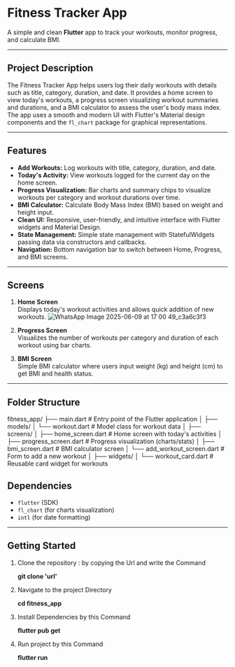 # Fitness Tracker App

A simple and clean **Flutter** app to track your workouts, monitor progress, and calculate BMI.

---

## Project Description

The Fitness Tracker App helps users log their daily workouts with details such as title, category, duration, and date. It provides a home screen to view today's workouts, a progress screen visualizing workout summaries and durations, and a BMI calculator to assess the user's body mass index. The app uses a smooth and modern UI with Flutter's Material design components and the `fl_chart` package for graphical representations.

---

## Features

- **Add Workouts:** Log workouts with title, category, duration, and date.
- **Today's Activity:** View workouts logged for the current day on the home screen.
- **Progress Visualization:** Bar charts and summary chips to visualize workouts per category and workout durations over time.
- **BMI Calculator:** Calculate Body Mass Index (BMI) based on weight and height input.
- **Clean UI:** Responsive, user-friendly, and intuitive interface with Flutter widgets and Material Design.
- **State Management:** Simple state management with StatefulWidgets passing data via constructors and callbacks.
- **Navigation:** Bottom navigation bar to switch between Home, Progress, and BMI screens.

---

## Screens

1. **Home Screen**  
   Displays today's workout activities and allows quick addition of new workouts.
   ![WhatsApp Image 2025-06-09 at 17 00 49_c3a6c3f3](https://github.com/user-attachments/assets/56cfa93f-de2b-4fcb-bc8e-ee239a267441)


3. **Progress Screen**  
   Visualizes the number of workouts per category and duration of each workout using bar charts.

4. **BMI Screen**  
   Simple BMI calculator where users input weight (kg) and height (cm) to get BMI and health status.

---

## Folder Structure

fitness_app/
├── main.dart                          # Entry point of the Flutter application
│
├── models/
│   └── workout.dart                   # Model class for workout data
│
├── screens/
│   ├── home_screen.dart               # Home screen with today's activities
│   ├── progress_screen.dart           # Progress visualization (charts/stats)
│   ├── bmi_screen.dart                # BMI calculator screen
│   └── add_workout_screen.dart        # Form to add a new workout
│
├── widgets/
│   └── workout_card.dart              # Reusable card widget for workouts




## Dependencies

- `flutter` (SDK)
- `fl_chart` (for charts visualization)
- `intl` (for date formatting)

---

## Getting Started

1. Clone the repository : by copying the Url and write the Command

    **git clone 'url'**

3. Navigate to the project Directory

    **cd fitness_app**

5. Install Dependencies by this Command
   
    **flutter pub get**

7. Run project by this Command
   
    **flutter run** 

